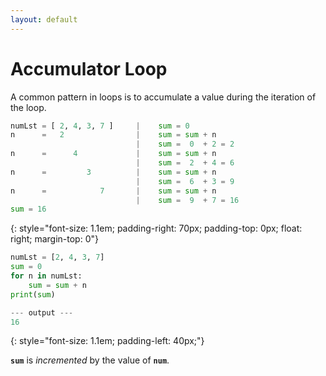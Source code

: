 ```yaml
---
layout: default
---
```


# Accumulator Loop

A common pattern in loops is to accumulate a value during the iteration of the loop.

<style>
pre {
        margin-top: 0em;
}
</style>

```python
numLst = [ 2, 4, 3, 7 ]     |    sum = 0
n      =   2                |    sum = sum + n
                            |    sum =  0  + 2 = 2
n      =      4             |    sum = sum + n
                            |    sum =  2  + 4 = 6
n      =         3          |    sum = sum + n
                            |    sum =  6  + 3 = 9
n      =            7       |    sum = sum + n
                            |    sum =  9  + 7 = 16
sum = 16
```
{: style="font-size: 1.1em; padding-right: 70px; padding-top: 0px; float: right; margin-top: 0"}


```python
numLst = [2, 4, 3, 7]
sum = 0
for n in numLst:
    sum = sum + n
print(sum)

--- output ---
16

```
{: style="font-size: 1.1em; padding-left: 40px;"}

**`sum`** is *incremented* by the value of **`num`**.

